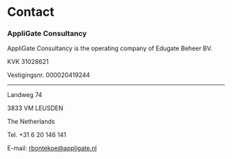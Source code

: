 # Contact

### AppliGate Consultancy
AppliGate Consultancy is the operating company of Edugate Beheer BV.

KVK 31028621

Vestigingsnr. 000020419244

---

Landweg 74

3833 VM LEUSDEN

The Netherlands

Tel. +31 6 20 146 141

E-mail: rbontekoe@appligate.nl
